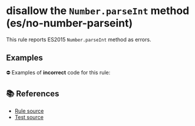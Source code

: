 # disallow the `Number.parseInt` method (es/no-number-parseint)

This rule reports ES2015 `Number.parseInt` method as errors.

## Examples

⛔ Examples of **incorrect** code for this rule:

<eslint-playground type="bad" code="/*eslint es/no-number-parseint: error */
const b = Number.parseInt(value)
" />

## 📚 References

- [Rule source](https://github.com/mysticatea/eslint-plugin-es/blob/v3.0.1/lib/rules/no-number-parseint.js)
- [Test source](https://github.com/mysticatea/eslint-plugin-es/blob/v3.0.1/tests/lib/rules/no-number-parseint.js)
